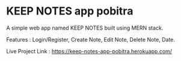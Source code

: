 # KEEP NOTES app pobitra
A simple web app named KEEP NOTES built using MERN stack.

Features : Login/Register, Create Note, Edit Note, Delete Note, Date.

Live Project Link : https://keep-notes-app-pobitra.herokuapp.com/
